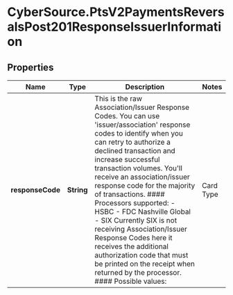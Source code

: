 # CyberSource.PtsV2PaymentsReversalsPost201ResponseIssuerInformation

## Properties
Name | Type | Description | Notes
------------ | ------------- | ------------- | -------------
**responseCode** | **String** | This is the raw Association/Issuer Response Codes. You can use &#39;issuer/association&#39; response codes to identify when you can retry to authorize a declined transaction and increase successful transaction volumes. You&#39;ll receive an association/issuer response code for the majority of transactions.  #### Processors supported:   - HSBC   - FDC Nashville Global   - SIX  Currently SIX is not receiving Association/Issuer Response Codes here it receives the additional authorization code that must be printed on the receipt when returned by the processor.  #### Possible values: | Card Type   | Response Code | Description                                                                    | | ----------- | ------------- | ------------------------------------------------------------------------------ | | VISA        | 000           | Successful approval/completion or that V.I.P. PIN verification is successful   | | VISA        | 001           | Refer to card issuer                                                           | | VISA        | 002           | Refer to card issuer, special condition                                        | | VISA        | 003           | Invalid merchant or service provider                                           | | VISA        | 004           | Pickup card                                                                    |   | MasterCard  | 000           | Approved or completed successfully                                             | | MasterCard  | 001           | Refer to card issuer                                                           | | MasterCard  | 003           | Invalid merchant                                                               | | MasterCard  | 004           | Capture card                                                                   | | MasterCard  | 005           | Do not honor                                                                   | | AMEX        | 000           | Approved                                                                       | | AMEX        | 001           | Approve with ID                                                                | | AMEX        | 002           | Partial Approval (Prepaid Cards only)                                          | | AMEX        | 100           | Deny                                                                           | | AMEX        | 101           | Expired Card/Invalid Expiration Date                                           | | Discover    | 000           | Approved or completed successfully                                             | | Discover    | 001           | Reserved for future USE                                                        | | Discover    | 002           | Reserved for future USE                                                        | | Discover    | 003           | Invalid Merchant                                                               | | Discover    | 004           | Capture Card                                                                   | | ....        | ...           | For details, see &#x60;issuerInformation. responseCode&#x60; field description in the [Credit Card Service Using the SCMP API Guide.] (https://developer.cybersource.com/content/dam/docs/cybs/en-us/api-fields/reference/all/rest/api-fields.pdf)|     | [optional] 


